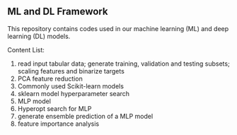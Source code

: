 ## ML and DL Framework
This repository contains codes used in our machine learning (ML) and deep learning (DL) models. 

Content List:
1. read input tabular data; generate training, validation and testing subsets; scaling features and binarize targets
2. PCA feature reduction
3. Commonly used Scikit-learn models
4. sklearn model hyperparameter search
5. MLP model
6. Hyperopt search for MLP 
7. generate ensemble prediction of a MLP model
8. feature importance analysis
